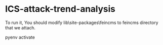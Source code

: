 # ICS-attack-trend-analysis

To run it, You should modify lib\site-packages\feincms to feincms directory that we attach.

pyenv activate
